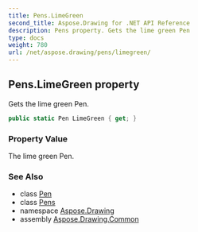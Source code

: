 ```yaml
---
title: Pens.LimeGreen
second_title: Aspose.Drawing for .NET API Reference
description: Pens property. Gets the lime green Pen
type: docs
weight: 780
url: /net/aspose.drawing/pens/limegreen/
---
```

## Pens.LimeGreen property

Gets the lime green Pen.

```csharp
public static Pen LimeGreen { get; }
```

### Property Value

The lime green Pen.

### See Also

* class [Pen](../../pen/)
* class [Pens](../)
* namespace [Aspose.Drawing](../../pens/)
* assembly [Aspose.Drawing.Common](../../../)


